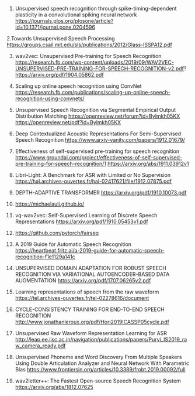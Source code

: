 1. Unsupervised speech recognition through spike-timing-dependent plasticity in a convolutional spiking neural network
https://journals.plos.org/plosone/article?id=10.1371/journal.pone.0204596

2.Towards Unsupervised Speech Processing 
https://groups.csail.mit.edu/sls/publications/2012/Glass-ISSPA12.pdf

3. wav2vec: Unsupervised Pre-training for Speech Recognition
https://research.fb.com/wp-content/uploads/2019/09/WAV2VEC-UNSUPERVISED-PRE-TRAINING-FOR-SPEECH-RECOGNITION-v2.pdf?
https://arxiv.org/pdf/1904.05862.pdf

4. Scaling up online speech recognition using ConvNet
https://research.fb.com/publications/scaling-up-online-speech-recognition-using-convnets/

5. Unsupervised Speech Recognition via Segmental Empirical Output Distribution Matching
https://openreview.net/forum?id=Bylmkh05KX
https://openreview.net/pdf?id=Bylmkh05KX

6. Deep Contextualized Acoustic Representations For Semi-Supervised Speech Recognition
https://www.arxiv-vanity.com/papers/1912.01679/

7. Effectiveness of self-supervised pre-training for speech recognition
https://www.groundai.com/project/effectiveness-of-self-supervised-pre-training-for-speech-recognition/1
https://arxiv.org/abs/1911.03912v1

8. Libri-Light: A Benchmark for ASR with Limited or No Supervision
https://hal.archives-ouvertes.fr/hal-02417621/file/1912.07875.pdf

9. DEPTH-ADAPTIVE TRANSFORMER
https://arxiv.org/pdf/1910.10073.pdf

10. https://michaelauli.github.io/

11. vq-wav2vec: Self-Supervised Learning of Discrete Speech Representations
https://arxiv.org/pdf/1910.05453v1.pdf

12. https://github.com/pytorch/fairseq

13. A 2019 Guide for Automatic Speech Recognition
https://heartbeat.fritz.ai/a-2019-guide-for-automatic-speech-recognition-f1e1129a141c

14. UNSUPERVISED DOMAIN ADAPTATION FOR ROBUST SPEECH RECOGNITION VIA VARIATIONAL AUTOENCODER-BASED DATA AUGMENTATION
https://arxiv.org/pdf/1707.06265v2.pdf

15. Learning representations of speech from the raw waveform
https://tel.archives-ouvertes.fr/tel-02278616/document

16. CYCLE-CONSISTENCY TRAINING FOR END-TO-END SPEECH RECOGNITION
http://www.jonathanleroux.org/pdf/Hori2019ICASSP05cycle.pdf 

17. Unsupervised Raw Waveform Representation Learning for ASR
http://leap.ee.iisc.ac.in/navigation/publications/papers/Purvi_IS2019_raw_camera_ready.pdf  

18. Unsupervised Phoneme and Word Discovery From Multiple Speakers Using Double Articulation Analyzer and Neural Network With Parametric Bias
https://www.frontiersin.org/articles/10.3389/frobt.2019.00092/full  

19. wav2letter++: The Fastest Open-source Speech Recognition System
https://arxiv.org/abs/1812.07625  

